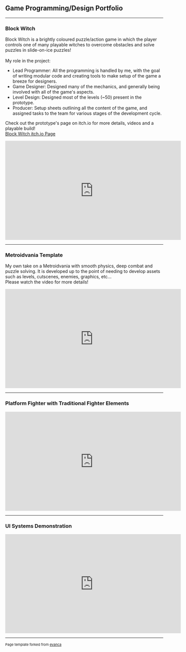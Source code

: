 ## Game Programming/Design Portfolio

---

### Block Witch

Block Witch is a brightly coloured puzzle/action game in which the player controls one of many playable witches to overcome obstacles and solve puzzles in slide-on-ice puzzles!
<br><br>
My role in the project:
- Lead Programmer: All the programming is handled by me, with the goal of writing modular code and creating tools to make setup of the game a breeze for designers.
- Game Designer: Designed many of the mechanics, and generally being involved with all of the game's aspects. 
- Level Design: Designed most of the levels (~50) present in the prototype.
- Producer:  Setup sheets outlining all the content of the game, and assigned tasks to the team for various stages of the development cycle.

Check out the prototype's page on itch.io for more details, videos and a playable build!
<br>
[Block Witch itch.io Page](https://stardrop-games.itch.io/block-witch)
<br>
<iframe width="560" height="315" src="https://www.youtube.com/embed/EdkZgf71B-A" frameborder="0" allow="autoplay; encrypted-media" allowfullscreen></iframe>

---
### Metroidvania Template
My own take on a Metroidvania with smooth physics, deep combat and puzzle solving. It is developed up to the point of needing to develop assets such as levels, cutscenes, enemies, graphics, etc...
<br> Please watch the video for more details!
<br>
<iframe width="560" height="315" src="https://www.youtube.com/embed/bDmAu-cG1K0" frameborder="0" allow="autoplay; encrypted-media" allowfullscreen></iframe>

---
### Platform Fighter with Traditional Fighter Elements
<iframe width="560" height="315" src="https://www.youtube.com/embed/p6MNrYo_7tA" frameborder="0" allow="autoplay; encrypted-media" allowfullscreen></iframe>

---
### UI Systems Demonstration
<iframe width="560" height="315" src="https://www.youtube.com/embed/t5OZQguf5Ik" frameborder="0" allow="autoplay; encrypted-media" allowfullscreen></iframe>

---

<p style="font-size:11px">Page template forked from <a href="https://github.com/evanca/quick-portfolio">evanca</a></p>
<!-- Remove above link if you don't want to attibute -->
